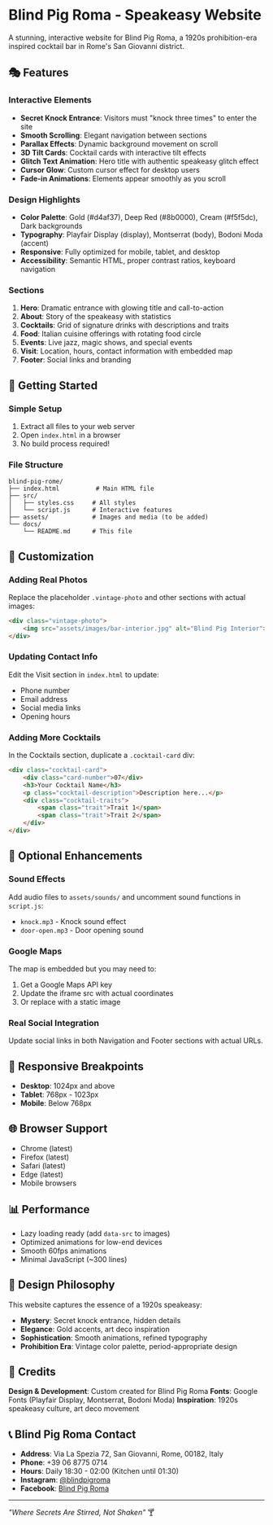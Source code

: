 # Blind Pig Roma - Speakeasy Website

A stunning, interactive website for Blind Pig Roma, a 1920s prohibition-era inspired cocktail bar in Rome's San Giovanni district.

## 🎭 Features

### Interactive Elements
- **Secret Knock Entrance**: Visitors must "knock three times" to enter the site
- **Smooth Scrolling**: Elegant navigation between sections
- **Parallax Effects**: Dynamic background movement on scroll
- **3D Tilt Cards**: Cocktail cards with interactive tilt effects
- **Glitch Text Animation**: Hero title with authentic speakeasy glitch effect
- **Cursor Glow**: Custom cursor effect for desktop users
- **Fade-in Animations**: Elements appear smoothly as you scroll

### Design Highlights
- **Color Palette**: Gold (#d4af37), Deep Red (#8b0000), Cream (#f5f5dc), Dark backgrounds
- **Typography**: Playfair Display (display), Montserrat (body), Bodoni Moda (accent)
- **Responsive**: Fully optimized for mobile, tablet, and desktop
- **Accessibility**: Semantic HTML, proper contrast ratios, keyboard navigation

### Sections
1. **Hero**: Dramatic entrance with glowing title and call-to-action
2. **About**: Story of the speakeasy with statistics
3. **Cocktails**: Grid of signature drinks with descriptions and traits
4. **Food**: Italian cuisine offerings with rotating food circle
5. **Events**: Live jazz, magic shows, and special events
6. **Visit**: Location, hours, contact information with embedded map
7. **Footer**: Social links and branding

## 🚀 Getting Started

### Simple Setup
1. Extract all files to your web server
2. Open `index.html` in a browser
3. No build process required!

### File Structure
```
blind-pig-rome/
├── index.html          # Main HTML file
├── src/
│   ├── styles.css     # All styles
│   └── script.js      # Interactive features
├── assets/            # Images and media (to be added)
└── docs/
    └── README.md      # This file
```

## 🎨 Customization

### Adding Real Photos
Replace the placeholder `.vintage-photo` and other sections with actual images:

```html
<div class="vintage-photo">
    <img src="assets/images/bar-interior.jpg" alt="Blind Pig Interior">
</div>
```

### Updating Contact Info
Edit the Visit section in `index.html` to update:
- Phone number
- Email address
- Social media links
- Opening hours

### Adding More Cocktails
In the Cocktails section, duplicate a `.cocktail-card` div:

```html
<div class="cocktail-card">
    <div class="card-number">07</div>
    <h3>Your Cocktail Name</h3>
    <p class="cocktail-description">Description here...</p>
    <div class="cocktail-traits">
        <span class="trait">Trait 1</span>
        <span class="trait">Trait 2</span>
    </div>
</div>
```

## 🎵 Optional Enhancements

### Sound Effects
Add audio files to `assets/sounds/` and uncomment sound functions in `script.js`:
- `knock.mp3` - Knock sound effect
- `door-open.mp3` - Door opening sound

### Google Maps
The map is embedded but you may need to:
1. Get a Google Maps API key
2. Update the iframe src with actual coordinates
3. Or replace with a static image

### Real Social Integration
Update social links in both Navigation and Footer sections with actual URLs.

## 📱 Responsive Breakpoints
- **Desktop**: 1024px and above
- **Tablet**: 768px - 1023px
- **Mobile**: Below 768px

## 🌐 Browser Support
- Chrome (latest)
- Firefox (latest)
- Safari (latest)
- Edge (latest)
- Mobile browsers

## 📊 Performance
- Lazy loading ready (add `data-src` to images)
- Optimized animations for low-end devices
- Smooth 60fps animations
- Minimal JavaScript (~300 lines)

## 🎨 Design Philosophy

This website captures the essence of a 1920s speakeasy:
- **Mystery**: Secret knock entrance, hidden details
- **Elegance**: Gold accents, art deco inspiration
- **Sophistication**: Smooth animations, refined typography
- **Prohibition Era**: Vintage color palette, period-appropriate design

## 📝 Credits

**Design & Development**: Custom created for Blind Pig Roma
**Fonts**: Google Fonts (Playfair Display, Montserrat, Bodoni Moda)
**Inspiration**: 1920s speakeasy culture, art deco movement

## 📞 Blind Pig Roma Contact

- **Address**: Via La Spezia 72, San Giovanni, Rome, 00182, Italy
- **Phone**: +39 06 8775 0714
- **Hours**: Daily 18:30 - 02:00 (Kitchen until 01:30)
- **Instagram**: [@blindpigroma](https://www.instagram.com/blindpigroma/)
- **Facebook**: [Blind Pig Roma](https://www.facebook.com/blindpigroma/)

---

*"Where Secrets Are Stirred, Not Shaken"* 🍸
